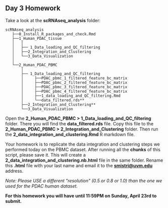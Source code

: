 ## Day 3 Homework
Take a look at the **scRNAseq_analysis** folder:
    
    scRNAseq_analysis                         
       ├──0_Install_R_packages_and_check.Rmd
       ├──1_Human_PDAC_tissue 
       │   │                                  
       │   ├── 1_Data_loading_and_QC_filtering
       │   ├──2_Integration_and_Clustering    
       │   └──3_Data_Visualization
       │   
       └──2_Human_PDAC_PBMC
           │                                  
           ├── 1_Data_loading_and_QC_filtering
           │     ├──PDAC_pbmc_1_filtered_feature_bc_matrix
           │     ├──PDAC_pbmc_2_filtered_feature_bc_matrix
           │     ├──PDAC_pbmc_3_filtered_feature_bc_matrix
           │     ├──PDAC_pbmc_4_filtered_feature_bc_matrix
           │     ├──1_data_loading_and_QC_filtering.Rmd
           │     └──data_filtered.rds**
           ├──2_Integration_and_Clustering**    
           └──3_Data_Visualization
                
Open the **2_Human_PDAC_PBMC > 1_Data_loading_and_QC_filtering** folder. There you will find the **data_filtered.rds** file. Copy this file to the **2_Human_PDAC_PBMC > 2_Integration_and_Clustering** folder. Then run the **2_data_integration_and_clustering.Rmd** R markdown file.

Your homework is to replicate the data integration and clustering steps we performed today on the PBMC dataset. After running all the **chunks** of this script, please save it. This will create a **2_data_integration_and_clustering.nb.html** file in the same folder. Rename this **.html** file with your last name and email it to the **smistri@uvm.edu** address.

_Note: Please USE a different "resolution" (0.5 or 0.8 or 1.0) than the one we used for the PDAC human dataset._

**For this homework you will have until 11:59PM on Sunday, April 23rd to submit.**  
